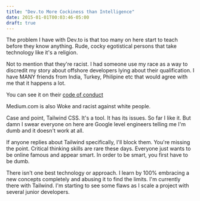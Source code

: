 ```yaml
---
title: "Dev.to More Cockiness than Intelligence"
date: 2015-01-01T00:03:46-05:00
draft: true
---
```


The problem I have with Dev.to is that too many on here start to teach before they know anything. Rude, cocky egotistical persons that take technology like it's a religion.

Not to mention that they're racist. I had someone use my race as a way to discredit my story about offshore developers lying about their qualification. I have MANY friends from India, Turkey, Philipine etc that would agree with me that it happens a lot.

You can see it on their [code of conduct](https://dev.to/code-of-conduct)

Medium.com is also Woke and racist against white people.

Case and point, Tailwind CSS. It's a tool. It has its issues. So far I like it. But damn I swear everyone on here are Google level engineers telling me I'm dumb and it doesn't work at all.

If anyone replies about Tailwind specifically, I'll block them. You're missing the point. Critical thinking skills are rare these days. Everyone just wants to be online famous and appear smart. In order to be smart, you first have to be dumb.

There isn't one best technology or approach. I learn by 100% embracing a new concepts completely and abusing it to find the limits. I'm currently there with Tailwind. I'm starting to see some flaws as I scale a project with several junior developers.
